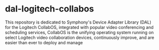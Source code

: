 # dal-logitech-collabos
This repository is dedicated to Symphony's Device Adapter Library (DAL) for the Logitech CollabOS, integrated with popular video conferencing and scheduling services, CollabOS is the unifying operating system running on select Logitech video collaboration devices, continuously improve, and are easier than ever to deploy and manage
